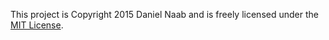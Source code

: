 This project is Copyright 2015 Daniel Naab and is freely licensed under the
[MIT License](https://github.com/jquery/jquery/blob/master/MIT-LICENSE.txt).
